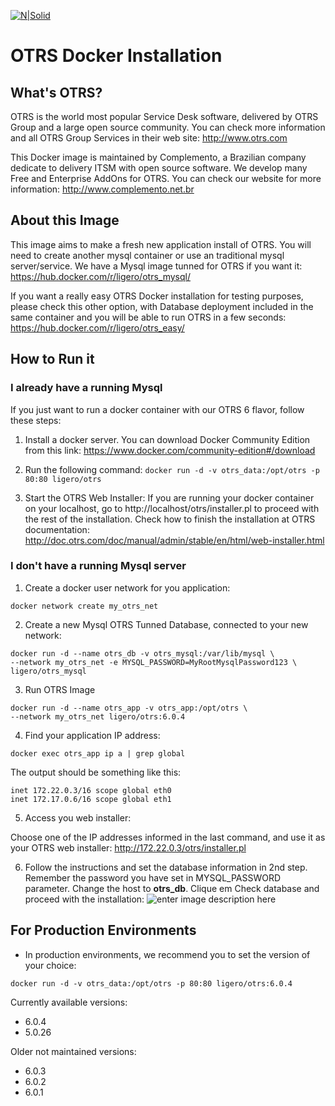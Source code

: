 ﻿
[![N|Solid](https://i1.wp.com/complemento.net.br/wp-content/uploads/2017/11/logo_otrs6free.png?fit=300%2C68&ssl=1)]()

# OTRS Docker Installation

## What's OTRS?
OTRS is the world most popular Service Desk software, delivered by OTRS Group and a large open source community. You can check more information and all OTRS Group Services in their web site:
http://www.otrs.com

This Docker image is maintained by Complemento, a Brazilian company dedicate to delivery ITSM with open source software. We develop many Free and Enterprise AddOns for OTRS. You can check our website for more information:
http://www.complemento.net.br

## About this Image
This image aims to make a fresh new application install of OTRS. You will need to create another mysql container or use an traditional mysql server/service. We have a Mysql image tunned for OTRS if you want it:
https://hub.docker.com/r/ligero/otrs_mysql/

If you want a really easy OTRS Docker installation for testing purposes, please check this other option, with Database deployment included in the same container and you will be able to run OTRS in a few seconds:
https://hub.docker.com/r/ligero/otrs_easy/

## How to Run it

### I already have a running Mysql

If you just want to run a docker container with our OTRS 6 flavor, follow these steps:

 1. Install a docker server. You can download Docker Community Edition from this link: 
	https://www.docker.com/community-edition#/download
	
 2. Run the following command:
`docker run -d -v otrs_data:/opt/otrs -p 80:80 ligero/otrs`

 3. Start the OTRS Web Installer:
If you are running your docker container on your localhost, go to http://localhost/otrs/installer.pl to proceed with the rest of the installation.
Check how to finish the installation at OTRS documentation:
http://doc.otrs.com/doc/manual/admin/stable/en/html/web-installer.html

### I don't have a running Mysql server

 1. Create a docker user network for you application:
```
docker network create my_otrs_net
```

2. Create a new Mysql OTRS Tunned Database, connected to your new network:
```
docker run -d --name otrs_db -v otrs_mysql:/var/lib/mysql \
--network my_otrs_net -e MYSQL_PASSWORD=MyRootMysqlPassword123 \
ligero/otrs_mysql
```
3. Run OTRS Image
```
docker run -d --name otrs_app -v otrs_app:/opt/otrs \
--network my_otrs_net ligero/otrs:6.0.4
```
 4. Find your application IP address:
```
docker exec otrs_app ip a | grep global
```
The output should be something like this:

    inet 172.22.0.3/16 scope global eth0
    inet 172.17.0.6/16 scope global eth1

 5. Access you web installer:

Choose one of the IP addresses informed in the last command, and use it as your OTRS web installer:
http://172.22.0.3/otrs/installer.pl

 6. Follow the instructions and set the database information in 2nd step. Remember the password you have set in MYSQL_PASSWORD parameter. Change the host to **otrs_db**. Clique em Check database and proceed with the installation:
![enter image description here](https://complemento.net.br/wp-content/uploads/2018/02/Sele%C3%A7%C3%A3o_020.png)


## For Production Environments
 - In production environments, we recommend you to set the version of your choice:
```
docker run -d -v otrs_data:/opt/otrs -p 80:80 ligero/otrs:6.0.4
```
 
 Currently available versions:
 - 6.0.4
 - 5.0.26

Older not maintained versions:
 - 6.0.3
 - 6.0.2
 - 6.0.1

